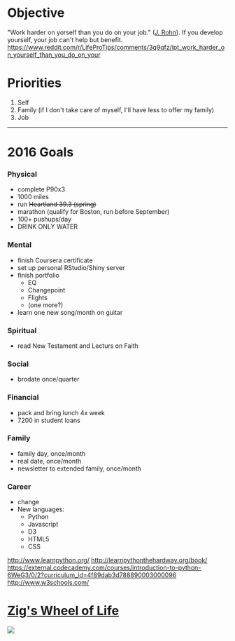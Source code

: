 # Objective

"Work harder on yorself than you do on your job." ([J. Rohn](https://www.youtube.com/watch?v=JfA-qNWLBHo)). If you develop yourself, your job can't help but benefit.
https://www.reddit.com/r/LifeProTips/comments/3q9qfz/lpt_work_harder_on_yourself_than_you_do_on_your

# Priorities
1. Self
2. Family (if I don't take care of myself, I'll have less to offer my family)
3. Job

------

# 2016 Goals

### Physical
* complete P90x3
* 1000 miles
* run ~~Heartland 39.3 (spring)~~
* marathon (qualify for Boston, run before September)
* 100+ pushups/day
* DRINK ONLY WATER

### Mental
* finish Coursera certificate
* set up personal RStudio/Shiny server
* finish portfolio
  * EQ
  * Changepoint
  * Flights
  * (one more?)
* learn one new song/month on guitar

### Spiritual
* read New Testament and Lecturs on Faith

### Social
* brodate once/quarter

### Financial
* pack and bring lunch 4x week
* 7200 in student loans

### Family
* family day, once/month
* real date, once/month
* newsletter to extended family, once/month

### Career
* change
* New languages:
  * Python
  * Javascript
  * D3
  * HTML5
  * CSS

http://www.learnpython.org/
http://learnpythonthehardway.org/book/
https://external.codecademy.com/courses/introduction-to-python-6WeG3/0/2?curriculum_id=4f89dab3d788890003000096
http://www.w3schools.com/

# [Zig's Wheel of Life](http://chrislocurto.com/zig-ziglars-wheel-of-life/)
<img src=http://chrislocurto.com/wp-content/uploads/2013/04/wheel1-e1305068321816.jpg>

